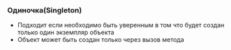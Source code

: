 ### Одиночка(Singleton)

- Подходит если необходимо быть уверенным в том что будет создан  
  только один экземпляр объекта
- Объект может быть создан только через вызов метода
